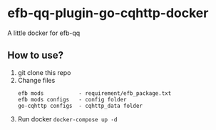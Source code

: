 # efb-qq-plugin-go-cqhttp-docker

A little docker for efb-qq

## How to use?
1. git clone this repo
2. Change files 
   ```
   efb mods           - requirement/efb_package.txt
   efb mods configs   - config folder
   go-cqhttp configs  - cqhttp_data folder
   ``` 
3. Run docker
   `docker-compose up -d`  
